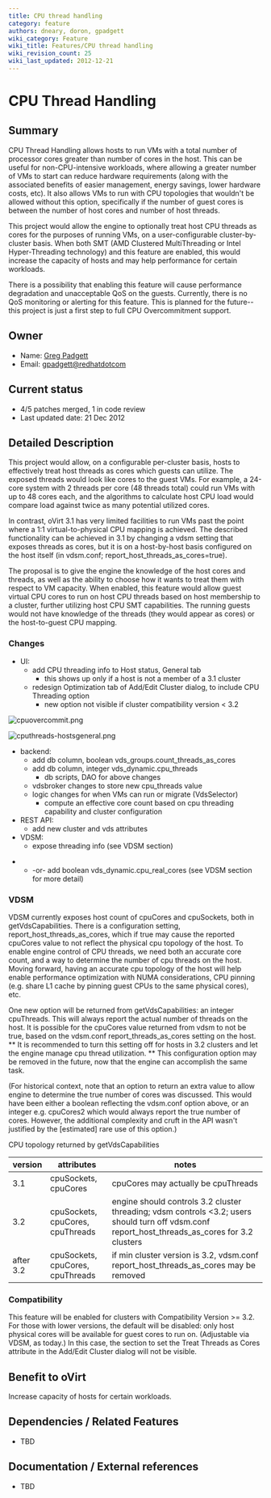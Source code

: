 ```yaml
---
title: CPU thread handling
category: feature
authors: dneary, doron, gpadgett
wiki_category: Feature
wiki_title: Features/CPU thread handling
wiki_revision_count: 25
wiki_last_updated: 2012-12-21
---
```


# CPU Thread Handling

## Summary

CPU Thread Handling allows hosts to run VMs with a total number of processor cores greater than number of cores in the host. This can be useful for non-CPU-intensive workloads, where allowing a greater number of VMs to start can reduce hardware requirements (along with the associated benefits of easier management, energy savings, lower hardware costs, etc). It also allows VMs to run with CPU topologies that wouldn't be allowed without this option, specifically if the number of guest cores is between the number of host cores and number of host threads.

This project would allow the engine to optionally treat host CPU threads as cores for the purposes of running VMs, on a user-configurable cluster-by-cluster basis. When both SMT (AMD Clustered MultiThreading or Intel Hyper-Threading technology) and this feature are enabled, this would increase the capacity of hosts and may help performance for certain workloads.

There is a possibility that enabling this feature will cause performance degradation and unacceptable QoS on the guests. Currently, there is no QoS monitoring or alerting for this feature. This is planned for the future--this project is just a first step to full CPU Overcommitment support.

## Owner

*   Name: [ Greg Padgett](User:Gpadgett)
*   Email: <gpadgett@redhatdotcom>

## Current status

*   4/5 patches merged, 1 in code review
*   Last updated date: 21 Dec 2012

## Detailed Description

This project would allow, on a configurable per-cluster basis, hosts to effectively treat host threads as cores which guests can utilize. The exposed threads would look like cores to the guest VMs. For example, a 24-core system with 2 threads per core (48 threads total) could run VMs with up to 48 cores each, and the algorithms to calculate host CPU load would compare load against twice as many potential utilized cores.

In contrast, oVirt 3.1 has very limited facilities to run VMs past the point where a 1:1 virtual-to-physical CPU mapping is achieved. The described functionality can be achieved in 3.1 by changing a vdsm setting that exposes threads as cores, but it is on a host-by-host basis configured on the host itself (in vdsm.conf; report_host_threads_as_cores=true).

The proposal is to give the engine the knowledge of the host cores and threads, as well as the ability to choose how it wants to treat them with respect to VM capacity. When enabled, this feature would allow guest virtual CPU cores to run on host CPU threads based on host membership to a cluster, further utilizing host CPU SMT capabilities. The running guests would not have knowledge of the threads (they would appear as cores) or the host-to-guest CPU mapping.

### Changes

*   UI:
    -   add CPU threading info to Host status, General tab
        -   this shows up only if a host is not a member of a 3.1 cluster
    -   redesign Optimization tab of Add/Edit Cluster dialog, to include CPU Threading option
        -   new option not visible if cluster compatibility version < 3.2

![](cpuovercommit.png "cpuovercommit.png")

![](cputhreads-hostsgeneral.png "cputhreads-hostsgeneral.png")

*   backend:
    -   add db column, boolean vds_groups.count_threads_as_cores
    -   add db column, integer vds_dynamic.cpu_threads
        -   db scripts, DAO for above changes
    -   vdsbroker changes to store new cpu_threads value
    -   logic changes for when VMs can run or migrate (VdsSelector)
        -   compute an effective core count based on cpu threading capability and cluster configuration
*   REST API:
    -   add new cluster and vds attributes
*   VDSM:
    -   expose threading info (see VDSM section)

<!-- -->

*   -   -or- add boolean vds_dynamic.cpu_real_cores (see VDSM section for more detail)

### VDSM

VDSM currently exposes host count of cpuCores and cpuSockets, both in getVdsCapabilities. There is a configuration setting, report_host_threads_as_cores, which if true may cause the reported cpuCores value to not reflect the physical cpu topology of the host. To enable engine control of CPU threads, we need both an accurate core count, and a way to determine the number of cpu threads on the host. Moving forward, having an accurate cpu topology of the host will help enable performance optimization with NUMA considerations, CPU pinning (e.g. share L1 cache by pinning guest CPUs to the same physical cores), etc.

One new option will be returned from getVdsCapabilities: an integer cpuThreads. This will always report the actual number of threads on the host. It is possible for the cpuCores value returned from vdsm to not be true, based on the vdsm.conf report_threads_as_cores setting on the host. \*\* It is recommended to turn this setting off for hosts in 3.2 clusters and let the engine manage cpu thread utilization. \*\* This configuration option may be removed in the future, now that the engine can accomplish the same task.

(For historical context, note that an option to return an extra value to allow engine to determine the true number of cores was discussed. This would have been either a boolean reflecting the vdsm.conf option above, or an integer e.g. cpuCores2 which would always report the true number of cores. However, the additional complexity and cruft in the API wasn't justified by the [estimated] rare use of this option.)

CPU topology returned by getVdsCapabilities

| version   | attributes                       | notes                                                                                                                                                |
|-----------|----------------------------------|------------------------------------------------------------------------------------------------------------------------------------------------------|
| 3.1       | cpuSockets, cpuCores             | cpuCores may actually be cpuThreads                                                                                                                  |
| 3.2       | cpuSockets, cpuCores, cpuThreads | engine should controls 3.2 cluster threading; vdsm controls <3.2; users should turn off vdsm.conf report_host_threads_as_cores for 3.2 clusters |
| after 3.2 | cpuSockets, cpuCores, cpuThreads | if min cluster version is 3.2, vdsm.conf report_host_threads_as_cores may be removed                                                             |

### Compatibility

This feature will be enabled for clusters with Compatibility Version >= 3.2. For those with lower versions, the default will be disabled: only host physical cores will be available for guest cores to run on. (Adjustable via VDSM, as today.) In this case, the section to set the Treat Threads as Cores attribute in the Add/Edit Cluster dialog will not be visible.

## Benefit to oVirt

Increase capacity of hosts for certain workloads.

## Dependencies / Related Features

*   TBD

## Documentation / External references

*   TBD


